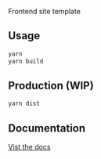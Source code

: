 Frontend site template

## Usage

```bash
yarn
yarn build
```

## Production (WIP)

```bash
yarn dist
```

## Documentation

[Vist the docs](https://jaywing.github.io/frontend-site-starter-kit-docs/)
